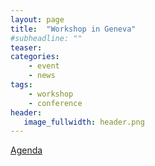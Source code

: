 ```yaml
---
layout: page
title:  "Workshop in Geneva"
#subheadline: ""
teaser:
categories:
    - event
    - news
tags:
    - workshop
    - conference
header:
   image_fullwidth: header.png
---
```

[Agenda]({{site.url}}/assets/workshop_data/2017-05-19-agenda_geneva_workshop.pdf)
